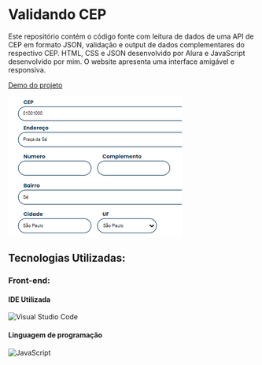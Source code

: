 # Validando CEP

Este repositório contém o código fonte com leitura de dados de uma API de CEP em formato JSON, validação e output de dados complementares do respectivo CEP.
HTML, CSS e JSON desenvolvido por Alura e JavaScript desenvolvido por mim.
O website apresenta uma interface amigável e responsiva.

[Demo do projeto](https://cep-validation.vercel.app/)


![Capa projeto](https://github.com/rafaelafae/CEP_validation/blob/main/img/00-Capa%20-%20valida%C3%A7%C3%A3o%20de%20cep.png)

## Tecnologias Utilizadas:

### Front-end:

#### IDE Utilizada

![Visual Studio Code](https://img.shields.io/badge/Visual_Studio_Code-0078D4?style=for-the-badge&logo=visual%20studio%20code&logoColor=whit)

#### Linguagem de programação

![JavaScript](https://img.shields.io/badge/JavaScript-F7DF1E?style=for-the-badge&logo=javascript&logoColor=black)
